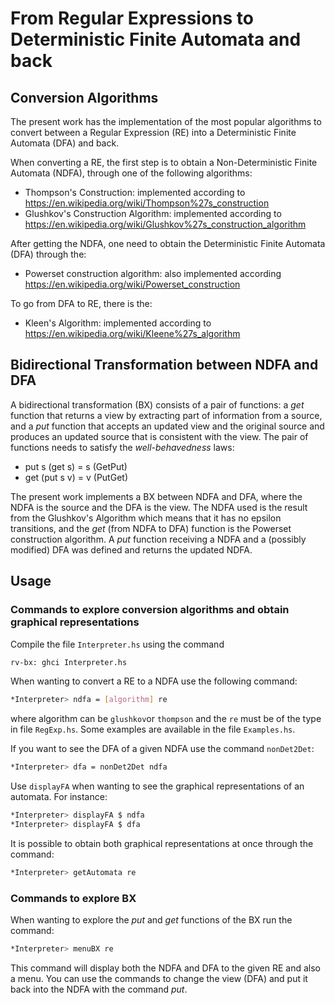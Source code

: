 # From Regular Expressions to Deterministic Finite Automata and back

## Conversion Algorithms

The present work has the implementation of the most popular algorithms to convert between a Regular Expression (RE) into a Deterministic Finite Automata (DFA) and back.

When converting a RE, the first step is to obtain a Non-Deterministic Finite Automata (NDFA), through one of the following algorithms:
- Thompson's Construction: implemented according to https://en.wikipedia.org/wiki/Thompson%27s_construction
- Glushkov's Construction Algorithm: implemented according to https://en.wikipedia.org/wiki/Glushkov%27s_construction_algorithm

After getting the NDFA, one need to obtain the Deterministic Finite Automata (DFA) through the: 
- Powerset construction algorithm: also implemented according https://en.wikipedia.org/wiki/Powerset_construction


To go from DFA to RE, there is the: 
- Kleen's Algorithm: implemented according to https://en.wikipedia.org/wiki/Kleene%27s_algorithm

## Bidirectional Transformation between NDFA and DFA

A bidirectional transformation (BX) consists of a pair of functions: a _get_ function that returns a view by extracting part of information from a source, and a _put_ function that accepts an updated view and the original source and produces an updated source that is consistent with the view. The pair of functions needs to satisfy the _well-behavedness_ laws: 

 - put s (get s) = s     (GetPut)
 - get (put s v) = v     (PutGet)

The present work implements a BX between NDFA and DFA, where the NDFA is the source and the DFA is the view. The NDFA used is the result from the Glushkov's Algorithm which means that it has no epsilon transitions, and the _get_ (from NDFA to DFA) function is the Powerset construction algorithm. A _put_ function receiving a NDFA and a (possibly modified) DFA was defined and returns the updated NDFA.

## Usage
### Commands to explore conversion algorithms and obtain graphical representations
Compile the file `Interpreter.hs` using the command

```bash
rv-bx: ghci Interpreter.hs
```

When wanting to convert a RE to a NDFA use the following command:

```bash
*Interpreter> ndfa = [algorithm] re
```
where algorithm can be `glushkov`or `thompson` and the `re` must be of the type in file `RegExp.hs`. Some examples are available in the file `Examples.hs`.

If you want to see the DFA of a given NDFA use the command `nonDet2Det`:

```bash
*Interpreter> dfa = nonDet2Det ndfa
```

Use `displayFA` when wanting to see the graphical representations of an automata. For instance:

```bash 
*Interpreter> displayFA $ ndfa
*Interpreter> displayFA $ dfa
```
  
It is possible to obtain both graphical representations at once through the command:
```bash
*Interpreter> getAutomata re
```

### Commands to explore BX
When wanting to explore the _put_ and _get_ functions of the BX run the command:

```bash
*Interpreter> menuBX re
```

This command will display both the NDFA and DFA to the given RE and also a menu. You can use the commands to change the view (DFA) and put it back into the NDFA with the command _put_.
